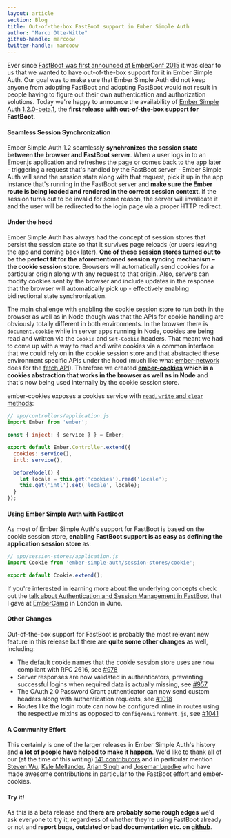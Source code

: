 ```yaml
---
layout: article
section: Blog
title: Out-of-the-box FastBoot support in Ember Simple Auth
author: "Marco Otte-Witte"
github-handle: marcoow
twitter-handle: marcoow
---
```


Ever since <a href="https://www.youtube.com/watch?v=o12-90Dm-Qs">FastBoot was first announced at EmberConf 2015</a> it was clear to us that we wanted to have out-of-the-box support for it in Ember Simple Auth. Our goal was to make sure that Ember Simple Auth did not keep anyone from adopting FastBoot and adopting FastBoot would not result in people having to figure out their own authentication and authorization solutions. Today we're happy to announce the availability of <a href="https://github.com/simplabs/ember-simple-auth/releases/tag/1.2.0-beta.1">Ember Simple Auth 1.2.0-beta.1</a>, the <strong>first release with out-of-the-box support for FastBoot</strong>.

<!--break-->

#### Seamless Session Synchronization

Ember Simple Auth 1.2 seamlessly <strong>synchronizes the session state between the browser and FastBoot server</strong>. When a user logs in to an Ember.js application and refreshes the page or comes back to the app later - triggering a request that's handled by the FastBoot server - Ember Simple Auth will send the session state along with that request, pick it up in the app instance that's running in the FastBoot server and <strong>make sure the Ember route is being loaded and rendered in the correct session context</strong>. If the session turns out to be invalid for some reason, the server will invalidate it and the user will be redirected to the login page via a proper HTTP redirect.

#### Under the hood

Ember Simple Auth has always had the concept of session stores that persist the session state so that it survives page reloads (or users leaving the app and coming back later). <strong>One of these session stores turned out to be the perfect fit for the aforementioned session syncing mechanism – the cookie session store</strong>. Browsers will automatically send cookies for a particular origin along with any request to that origin. Also, servers can modify cookies sent by the browser and include updates in the response that the browser will automatically pick up - effectively enabling bidirectional state synchronization.

The main challenge with enabling the cookie session store to run both in the browser as well as in Node though was that the APIs for cookie handling are obviously totally different in both environments. In the browser there is `document.cookie` while in server apps running in Node, cookies are being read and written via the `Cookie` and `Set-Cookie` headers. That meant we had to come up with a way to read and write cookies via a common interface that we could rely on in the cookie session store and that abstracted these environment specific APIs under the hood (much like what <a href="https://github.com/tomdale/ember-network">ember-network</a> does for the <a href="https://github.com/tomdale/ember-network">fetch API</a>). Therefore we created <strong><a href="https://github.com/simplabs/ember-cookies">ember-cookies</a> which is a cookies abstraction that works in the browser as well as in Node</strong> and that's now being used internally by the cookie session store.

ember-cookies exposes a cookies service with <a href="https://github.com/simplabs/ember-cookies#api">`read`, `write` and `clear` methods</a>:

```js
// app/controllers/application.js
import Ember from 'ember';

const { inject: { service } } = Ember;

export default Ember.Controller.extend({
  cookies: service(),
  intl: service(),

  beforeModel() {
    let locale = this.get('cookies').read('locale');
    this.get('intl').set('locale', locale);
  }
});
```

#### Using Ember Simple Auth with FastBoot

As most of Ember Simple Auth's support for FastBoot is based on the cookie session store, <strong>enabling FastBoot support is as easy as defining the application session store</strong> as:

```js
// app/session-stores/application.js
import Cookie from 'ember-simple-auth/session-stores/cookie';

export default Cookie.extend();
```

If you're interested in learning more about the underlying concepts check out the <a href="https://www.youtube.com/watch?v=jcAgi7fpTw8&index=6&list=PL4eq2DPpyBbmrPasP06vK7cUkPUCNn_rW">talk about Authentication and Session Management in FastBoot</a> that I gave at <a href="http://embercamp.com">EmberCamp</a> in London in June.

#### Other Changes

Out-of-the-box support for FastBoot is probably the most relevant new feature in this release but there are <strong>quite some other changes</strong> as well, including:

* The default cookie names that the cookie session store uses are now compliant with RFC 2616, see <a href="https://github.com/simplabs/ember-simple-auth/pull/978">#978</a>
* Server responses are now validated in authenticators, preventing successful logins when required data is actually missing, see <a href="https://github.com/simplabs/ember-simple-auth/pull/957">#957</a>
* The OAuth 2.0 Password Grant authenticator can now send custom headers along with authentication requests, see <a href="https://github.com/simplabs/ember-simple-auth/pull/1018">#1018</a>
* Routes like the login route can now be configured inline in routes using the respective mixins as opposed to `config/environment.js`, see <a href="https://github.com/simplabs/ember-simple-auth/pull/1041">#1041</a>

#### A Community Effort

This certainly is one of the larger releases in Ember Simple Auth's history and <strong>a lot of people have helped to make it happen</strong>. We'd like to thank all of our (at the time of this writing) <a href="https://github.com/simplabs/ember-simple-auth/graphs/contributors">141 contributors</a> and in particular mention <a href="https://github.com/stevenwu">Steven Wu</a>, <a href="https://github.com/kylemellander">Kyle Mellander</a>, <a href="https://github.com/arjansingh">Arjan Singh</a> and <a href="https://github.com/josemarluedke">Josemar Luedke</a> who have made awesome contributions in particular to the FastBoot effort and ember-cookies.

#### Try it!

As this is a beta release and <strong>there are probably some rough edges</strong> we'd ask everyone to try it, regardless of whether they're using FastBoot already or not and <strong>report bugs, outdated or bad documentation etc. on <a href="https://github.com/simplabs/ember-simple-auth/releases">github</a></strong>.
